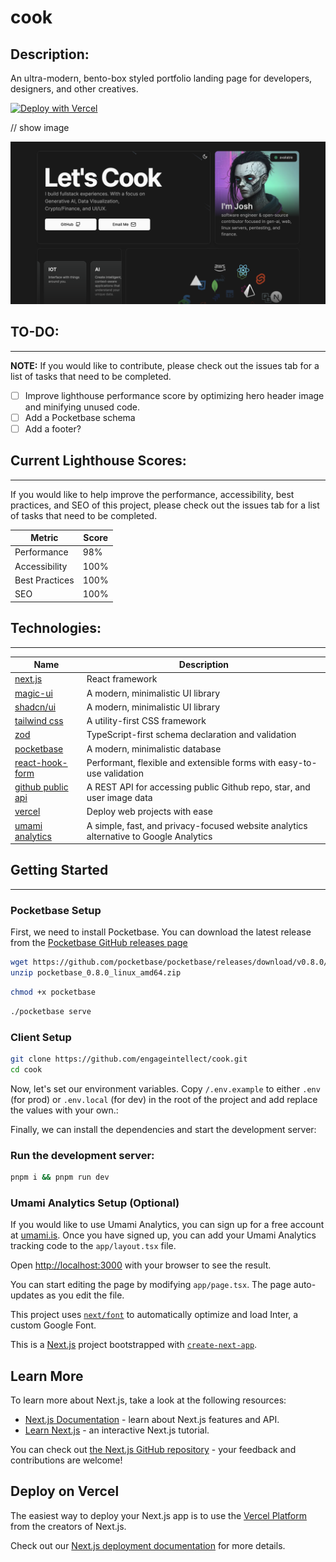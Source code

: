 # cook

## Description:

An ultra-modern, bento-box styled portfolio landing page for developers, designers, and other creatives.

[![Deploy with Vercel](https://vercel.com/button)](https://vercel.com/new/clone?repository-url=https%3A%2F%2Fgithub.com%2Fengageintellect%2Fcook.git)

// show image

![Cook Portfolio Preview](/public/images/thumbnail.png)

## TO-DO:

---

**NOTE:** If you would like to contribute, please check out the issues tab for a list of tasks that need to be completed.

- [ ] Improve lighthouse performance score by optimizing hero header image and minifying unused code.
- [ ] Add a Pocketbase schema
- [ ] Add a footer?

## Current Lighthouse Scores:

---

If you would like to help improve the performance, accessibility, best practices, and SEO of this project, please check out the issues tab for a list of tasks that need to be completed.

| Metric         | Score |
| -------------- | ----- |
| Performance    | 98%   |
| Accessibility  | 100%  |
| Best Practices | 100%  |
| SEO            | 100%  |

## Technologies:

---

| Name                                                                       | Description                                                                           |
| -------------------------------------------------------------------------- | ------------------------------------------------------------------------------------- |
| [next.js](https://nextjs.org/)                                             | React framework                                                                       |
| [magic-ui](https://magicui.design)                                         | A modern, minimalistic UI library                                                     |
| [shadcn/ui](https://ui.shadcn.com/)                                        | A modern, minimalistic UI library                                                     |
| [tailwind css](https://tailwindcss.com)                                    | A utility-first CSS framework                                                         |
| [zod](https://zod.dev)                                                     | TypeScript-first schema declaration and validation                                    |
| [pocketbase](https://pocketbase.io)                                        | A modern, minimalistic database                                                       |
| [react-hook-form](https://www.react-hook-form.com/)                        | Performant, flexible and extensible forms with easy-to-use validation                 |
| [github public api](https://docs.github.com/en/rest?apiVersion=2022-11-28) | A REST API for accessing public Github repo, star, and user image data                |
| [vercel](https://vercel.com)                                               | Deploy web projects with ease                                                         |
| [umami analytics](https://umami.is/)                                       | A simple, fast, and privacy-focused website analytics alternative to Google Analytics |

## Getting Started

---

### Pocketbase Setup

First, we need to install Pocketbase. You can download the latest release from the [Pocketbase GitHub releases page](https://github.com/pocketbase/pocketbase/releases)

```bash
wget https://github.com/pocketbase/pocketbase/releases/download/v0.8.0/pocketbase_0.8.0_linux_amd64.zip
unzip pocketbase_0.8.0_linux_amd64.zip
```

```bash
chmod +x pocketbase
```

```bash
./pocketbase serve
```

### Client Setup

```bash
git clone https://github.com/engageintellect/cook.git
cd cook
```

Now, let's set our environment variables. Copy `/.env.example` to either `.env` (for prod) or `.env.local` (for dev) in the root of the project and add replace the values with your own.:

Finally, we can install the dependencies and start the development server:

### Run the development server:

```bash
pnpm i && pnpm run dev
```

### Umami Analytics Setup (Optional)

If you would like to use Umami Analytics, you can sign up for a free account at [umami.is](https://umami.is/). Once you have signed up, you can add your Umami Analytics tracking code to the `app/layout.tsx` file.

Open [http://localhost:3000](http://localhost:3000) with your browser to see the result.

You can start editing the page by modifying `app/page.tsx`. The page auto-updates as you edit the file.

This project uses [`next/font`](https://nextjs.org/docs/basic-features/font-optimization) to automatically optimize and load Inter, a custom Google Font.

This is a [Next.js](https://nextjs.org/) project bootstrapped with [`create-next-app`](https://github.com/vercel/next.js/tree/canary/packages/create-next-app).

## Learn More

To learn more about Next.js, take a look at the following resources:

- [Next.js Documentation](https://nextjs.org/docs) - learn about Next.js features and API.
- [Learn Next.js](https://nextjs.org/learn) - an interactive Next.js tutorial.

You can check out [the Next.js GitHub repository](https://github.com/vercel/next.js/) - your feedback and contributions are welcome!

## Deploy on Vercel

The easiest way to deploy your Next.js app is to use the [Vercel Platform](https://vercel.com/new?utm_medium=default-template&filter=next.js&utm_source=create-next-app&utm_campaign=create-next-app-readme) from the creators of Next.js.

Check out our [Next.js deployment documentation](https://nextjs.org/docs/deployment) for more details.
